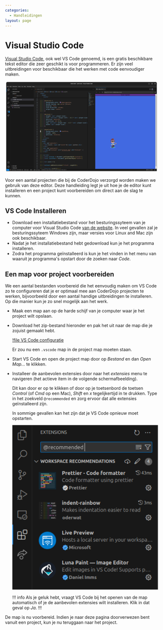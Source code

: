 ```yaml
---
categories:
  - Handleidingen
layout: page
---
```


# Visual Studio Code

[Visual Studio Code](https://code.visualstudio.com/), ook wel VS Code genoemd, is een gratis beschikbare tekst editor die zeer geschikt is voor programmeren. Er zijn veel uitbreidingen voor beschikbaar die het werken met code eenvoudiger maken.

![Het "Vang Octo" spel in VS Code](/images/vscode.png)

Voor een aantal projecten die bij de CoderDojo verzorgd worden maken we gebruik van deze editor. Deze handleiding legt je uit hoe je de editor kunt installeren en een project kunt voorbereiden om direct aan de slag te kunnen.

## VS Code Installeren

- Download een installatiebestand voor het besturingssyteem van je computer voor Visual Studio Code [van de website](https://code.visualstudio.com/Download). In veel gevallen zal je besturingssyteem Windows zijn, maar versies voor Linux and Mac zijn ook beschikbaar.
- Nadat je het installatiebestand hebt gedownload kun je het programma installeren.
- Zodra het programma geïnstalleerd is kun je het vinden in het menu van waaruit je programma's opstart door de zoeken naar _Code_.

## Een map voor project voorbereiden

We een aantal bestanden voorbereid die het eenvoudig maken om VS Code zo te configureren dat je er optimaal mee aan CoderDojo projecten te werken, bijvoorbeeld door een aantal handige uitbreidingen te installeren. Op die manier kun je zo snel mogelijk aan het werk.

- Maak een map aan op de harde schijf van je computer waar je het project wilt opslaan.
- Download het zip-bestand hieronder en pak het uit naar de map die je zojuist gemaakt hebt.

  [!file VS Code configuratie](/files/vscode-configuratie.zip)

  Er zou nu een `.vscode` map in de project map moeten staan.

- Start VS Code en open de project map door op _Bestand_ en dan _Open Map..._ te klikken.

- Installeer de aanbevolen extensies door naar het _extensies_ menu te navigeren (het actieve item in de volgende schermafbeelding).

  Dit kan door er op te klikken of door op je toetsenbord de toetsen _Control_ (of _Cmd_ op een Mac), _Shift_ en _x_ tegelijkertijd in te drukken. Type in het zoekveld `@recommended` en zorg ervoor dat alle extensies geïnstalleerd zijn.

  In sommige gevallen kan het zijn dat je VS Code opnieuw moet opstarten.

  ![](/images/vscode-aanbevolen-extensies.png)

  !!! info
  Als je geluk hebt, vraagt VS Code bij het openen van de map automatisch of je de aanbevolen extensies wilt installeren. Klik in dat geval op _Ja_.
  !!!

De map is nu voorbereid. Indien je naar deze pagina doorverwezen bent vanuit een project, kun je nu teruggaan naar het project.
